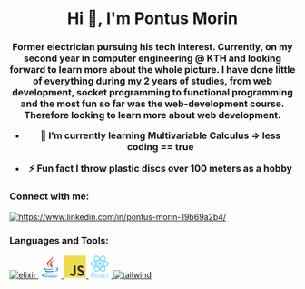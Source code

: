 <h1 align="center">Hi 👋, I'm Pontus Morin</h1>
<h3 align="center">Former electrician pursuing his tech interest. Currently, on my second year in computer engineering @ KTH and looking forward to learn more about the whole picture. I have done little of everything during my 2 years of studies, from web development, socket programming to functional programming and the most fun so far was the web-development course. Therefore looking to learn more about web development.

- 🌱 I’m currently learning **Multivariable Calculus => less coding == true**

- ⚡ Fun fact **I throw plastic discs over 100 meters as a hobby**

<h3 align="left">Connect with me:</h3>
<p align="left">
<a href="https://linkedin.com/in/https://www.linkedin.com/in/pontus-morin-19b69a2b4/" target="blank"><img align="center" src="https://raw.githubusercontent.com/rahuldkjain/github-profile-readme-generator/master/src/images/icons/Social/linked-in-alt.svg" alt="https://www.linkedin.com/in/pontus-morin-19b69a2b4/" height="30" width="40" /></a>
</p>

<h3 align="left">Languages and Tools:</h3>
<p align="left"> 
  <a href="https://elixir-lang.org" target="_blank" rel="noreferrer"> 
  <img src="https://www.vectorlogo.zone/logos/elixir-lang/elixir-lang-icon.svg" alt="elixir" width="40" height="40"/> </a> <a href="https://www.java.com" target="_blank" rel="noreferrer">
  <img src="https://raw.githubusercontent.com/devicons/devicon/master/icons/java/java-original.svg" alt="java" width="40" height="40"/> </a> <a href="https://developer.mozilla.org/en-US/docs/Web/JavaScript" target="_blank" rel="noreferrer">
  <img src="https://raw.githubusercontent.com/devicons/devicon/master/icons/javascript/javascript-original.svg" alt="javascript" width="40" height="40"/> </a> <a href="https://reactjs.org/" target="_blank" rel="noreferrer"> 
  <img src="https://raw.githubusercontent.com/devicons/devicon/master/icons/react/react-original-wordmark.svg" alt="react" width="40" height="40"/> </a> <a href="https://tailwindcss.com/" target="_blank" rel="noreferrer"> 
  <img src="https://www.vectorlogo.zone/logos/tailwindcss/tailwindcss-icon.svg" alt="tailwind" width="40" height="40"/> 
  </a>
</p>
